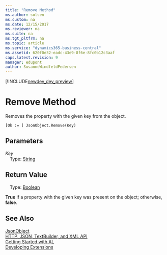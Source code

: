 ```yaml
---
title: "Remove Method"
ms.author: solsen
ms.custom: na
ms.date: 12/15/2017
ms.reviewer: na
ms.suite: na
ms.tgt_pltfrm: na
ms.topic: article
ms.service: "dynamics365-business-central"
ms.assetid: 620f0e32-eadc-43e9-8f6e-8fc0b12c3aaf
caps.latest.revision: 9
manager: edupont
author: SusanneWindfeldPedersen
---
```


[!INCLUDE[newdev_dev_preview](../includes/newdev_dev_preview.md)]

# Remove Method
Removes the property with the given key from the object.

```
[Ok := ] JsonObject.Remove(Key)
```

## Parameters
*Key*  
&emsp;Type: [String](../datatypes/devenv-text-data-type.md)

## Return Value  
&emsp;Type: [Boolean](../datatypes/devenv-boolean-data-type.md)

**True** if a property with the given key was present on the object; otherwise, **false**.

## See Also
[JsonObject](jsonobject-class.md)  
[HTTP, JSON, TextBuilder, and XML API](../devenv-restapi-overview.md)  
[Getting Started with AL](../devenv-get-started.md)  
[Developing Extensions](../devenv-dev-overview.md)
